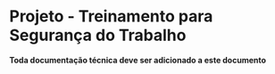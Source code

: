 # Projeto - Treinamento para Segurança do Trabalho

**Toda documentação técnica deve ser adicionado a este documento**
